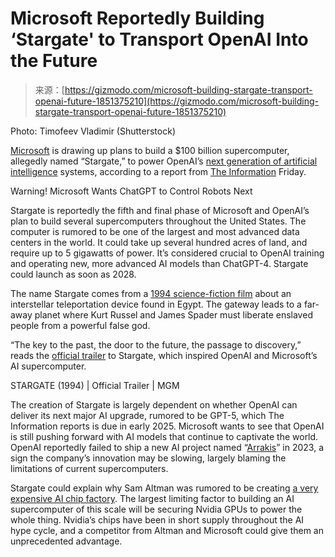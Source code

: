 <!--yml
category: 未分类
date: 2024-05-29 12:45:45
-->

# Microsoft Reportedly Building ‘Stargate' to Transport OpenAI Into the Future

> 来源：[https://gizmodo.com/microsoft-building-stargate-transport-openai-future-1851375210](https://gizmodo.com/microsoft-building-stargate-transport-openai-future-1851375210)

 Photo: Timofeev Vladimir (Shutterstock) 

[Microsoft](https://gizmodo.com/microsoft-ai-copilot-chatbot-response-suicide-joker-1851305274) is drawing up plans to build a $100 billion supercomputer, allegedly named “Stargate,” to power OpenAI’s [next generation of artificial intelligence](https://gizmodo.com/sam-altman-also-thinks-chatgpt-kinda-sucks-openai-1851345956) systems, according to a report from [The Information](https://www.theinformation.com/articles/microsoft-and-openai-plot-100-billion-stargate-ai-supercomputer?rc=5xvgzc) Friday.

Warning! Microsoft Wants ChatGPT to Control Robots Next

<track kind="captions" label="English" src="https://kinja.com/api/videoupload/caption/19324.vtt" srclang="en">

Stargate is reportedly the fifth and final phase of Microsoft and OpenAI’s plan to build several supercomputers throughout the United States. The computer is rumored to be one of the largest and most advanced data centers in the world. It could take up several hundred acres of land, and require up to 5 gigawatts of power. It’s considered crucial to OpenAI training and operating new, more advanced AI models than ChatGPT-4\. Stargate could launch as soon as 2028.

The name Stargate comes from a [1994 science-fiction film](https://www.imdb.com/title/tt0111282/) about an interstellar teleportation device found in Egypt. The gateway leads to a far-away planet where Kurt Russel and James Spader must liberate enslaved people from a powerful false god.

“The key to the past, the door to the future, the passage to discovery,” reads the [official trailer](https://www.youtube.com/watch?v=c3sgzrgpn8s&themeRefresh=1) to Stargate, which inspired OpenAI and Microsoft’s AI supercomputer.

STARGATE (1994) | Official Trailer | MGM

The creation of Stargate is largely dependent on whether OpenAI can deliver its next major AI upgrade, rumored to be GPT-5, which The Information reports is due in early 2025\. Microsoft wants to see that OpenAI is still pushing forward with AI models that continue to captivate the world. OpenAI reportedly failed to ship a new AI project named “[Arrakis](https://www.theinformation.com/articles/openai-dropped-work-on-new-arrakis-ai-model-in-rare-setback?rc=5xvgzc)” in 2023, a sign the company’s innovation may be slowing, largely blaming the limitations of current supercomputers.

Stargate could explain why Sam Altman was rumored to be creating [a very expensive AI chip factory](https://gizmodo.com/sam-altman-openai-chips-investment-1851243189). The largest limiting factor to building an AI supercomputer of this scale will be securing Nvidia GPUs to power the whole thing. Nvidia’s chips have been in short supply throughout the AI hype cycle, and a competitor from Altman and Microsoft could give them an unprecedented advantage.